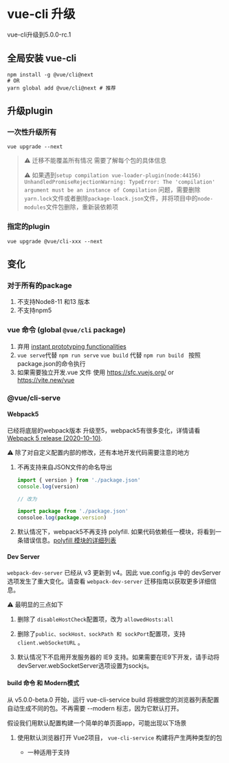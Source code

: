 # vue-cli 升级

vue-cli升级到5.0.0-rc.1



## 全局安装 vue-cli

```shell
npm install -g @vue/cli@next
# OR
yarn global add @vue/cli@next # 推荐
```



## 升级plugin

### 一次性升级所有

```shell
vue upgrade --next
```

> ⚠️  迁移不能覆盖所有情况  需要了解每个包的具体信息
>
> ⚠️ 如果遇到`setup compilation vue-loader-plugin(node:44156) UnhandledPromiseRejectionWarning: TypeError: The 'compilation' argument must be an instance of Compilation` 问题，需要删除`yarn.lock`文件或者删除`package-loack.json`文件，并将项目中的`node-modules`文件包删除，重新装依赖项
>
> 

### 指定的plugin

```shell
vue upgrade @vue/cli-xxx --next
```



## 变化

### 对于所有的package

1. 不支持Node8-11 和13 版本
2. 不支持npm5



###  vue 命令 (global `@vue/cli` package)

1. 弃用 [instant prototyping functionalities](https://v4.cli.vuejs.org/guide/prototyping.html)
2. `vue serve`代替 `npm run serve`       `vue build` 代替  `npm run build ` 按照package.json的命令执行
3. 如果需要独立开发.vue 文件  使用  https://sfc.vuejs.org/ or https://vite.new/vue 



###  @vue/cli-serve

#### Webpack5

已经将底层的webpack版本 升级至5，webpack5有很多变化，详情请看 [Webpack 5 release (2020-10-10)](https://webpack.js.org/blog/2020-10-10-webpack-5-release/).

⚠️ 除了对自定义配置内部的修改，还有本地开发代码需要注意的地方

1. 不再支持来自JSON文件的命名导出 

   ```js
   import { version } from './package.json'
   console.log(version)
   
   // 改为
   
   import package from './package.json'
   consoloe.log(package.version)
   ```

   

2. 默认情况下，webpack5不再支持 polyfill. 如果代码依赖任一模块，将看到一条错误信息。[polyfill 模块的详细列表](https://github.com/webpack/webpack/pull/8460/commits/a68426e9255edcce7822480b78416837617ab065) 

#### Dev Server

`webpack-dev-server` 已经从 v3 更新到 v4。因此 vue.config.js 中的 devServer 选项发生了重大变化。请查看 `webpack-dev-server` 迁移指南以获取更多详细信息。

⚠️ 最明显的三点如下

1. 删除了 `disableHostCheck`配置项，改为 `allowedHosts:all`

2. 删除了` public、sockHost、sockPath 和 sockPort `配置项，支持 `client.webSocketURL` 。

3. 默认情况下不启用开发服务器的 IE9 支持。如果需要在IE9下开发，请手动将devServer.webSocketServer选项设置为sockjs。



#### build 命令 和 Modern模式 


从 v5.0.0-beta.0 开始，运行 vue-cli-service build 将根据您的浏览器列表配置自动生成不同的包。不再需要 --modern 标志，因为它默认打开。



假设我们用默认配置构建一个简单的单页面app，可能出现以下场景

1. 使用默认浏览器打开 Vue2项目， `vue-cli-service` 构建将产生两种类型的包

   + 一种适用于支持 <script type="module">（app.[contenthash].js 和 chunk-vendors.[contenthash].js）的现代目标浏览器。构建后的包会小很多，因为它删除了polyfill和旧浏览器的转换
   + 一种是不支持 <script type="module"> 将通过`<script nomodule>`加载。
2. 您可以通过将 --no-module 标志附加到构建命令来选择退出此行为。 vue-cli-service build --no-module 将只输出支持所有目标浏览器的遗留包（通过普通的 <script> 加载）。
3. 使用 Vue 3 项目的默认 browserslist 目标（> 1%，最后 2 个版本，未死，不是 ie 11），所有目标浏览器都支持 <script type="module">，没有必要（也没有办法）区分它们，因此 vue-cli-service build 只会生成一种类型的包：app.[contenthash].js 和 chunk-vendors.[contenthash].js（通过普通的 <script>s 加载）。



#### CSS Modules

`css.requireModuleExtension` 选项被删除。如果您确实需要去除 CSS 模块文件名中的 .module 部分，请参阅https://next.cli.vuejs.org/guide/css.html#css-modules 以获取更多指导。



Css-loader 从v3升级到v6，一些与CSS模块相关的选项已经重命名，还有一些其他的更改，参考https://github.com/webpack-contrib/css-loader/blob/master/CHANGELOG.md



#### Sass/SCSS

不再支持使用 node-sass 生成项目。用 sass 包。



#### Asset Modules

为了支持asset模块，移除`url-loader` 和 `file-loader` 。如果你想调整内联图片资源的大小限制，现在你需要设置
`Rule.parser.dataUrlCondition.maxSize`选项
```js
//  vue.config.js
module.exports = {
  chainWebpack: config => {
    config.module
      .rule('images')
        .set('parser', {
          dataUrlCondition: {
            maxSize: 4 * 1024 // 4KiB
          }
        })
  }
}
```



#### 底层加载器和插件  Underlying Loaders and Plugins

+ `html-webpack-plugin` 从 v3 升级到 v5。更多细节可以在 html-webpack-plugin v4 的[发布公告](https://github.com/jantimon/html-webpack-plugin/blob/main/CHANGELOG.md)和完整的更新日志中找到。
+ `sass-loader` v7 支持被删除。在其更新日志中查看[v8](https://github.com/webpack-contrib/sass-loader/blob/master/CHANGELOG.md#800-2019-08-29) 的重大更改。
+ `postcss-loader` 从 v3 升级到 v5。最值得注意的是，`PostCSS `选项（`plugin`/`syntax`/`parser`/`stringifier`）被移到了 `postcssOptions `字段中。[更改日志](https://github.com/webpack-contrib/postcss-loader/blob/master/CHANGELOG.md#400-2020-09-07)中提供了更多详细信息。
+ `copy-webpack-plugin ` 从 v5 升级到 v8。如果您从未通过` config.plugin('copy') `自定义其配置，则不应有面向用户的重大更改。` copy-webpack-plugin` v6.0.0 [变更日志](https://github.com/webpack-contrib/copy-webpack-plugin/blob/master/CHANGELOG.md)中提供了完整的重大变更列表。
+ `terser-webpack-plugin` 从 v2 升级到 v5，使用 terser 5 ,一些选项格式有一些变化。在其[更改日志](https://github.com/webpack-contrib/terser-webpack-plugin/blob/master/CHANGELOG.md)中查看完整详细信息。
+ 创建新项目时，默认的`less-loader`从v5更新到v8；`less`从 v3 升级到 v4；`sass-loader`从 v8 到 v11 的 ； `stylus-loader` 从 v3 升级到 v5。
+ `mini-css-extract-plugin` [从 v1 升级到 v2](https://github.com/webpack-contrib/mini-css-extract-plugin/blob/master/CHANGELOG.md).





### Babel Plugin

`transpileDependencies` 选项 现在接收 一个布尔值，true 表示 将转译`node_modules`中 所有的依赖项



### ESLint Plugin

+ `eslint-loader` 被 `eslint-webpack-plugin` 替代，不支持ESLint<=6的版本 
+ 新的项目 通过`eslint-plugin-vue`v8 构造，改变详情看发行说明 ([v7](https://github.com/vuejs/eslint-plugin-vue/releases/tag/v7.0.0), [v8](https://github.com/vuejs/eslint-plugin-vue/releases/tag/v8.0.0)) 
+ `@vue/eslint-config-prettier` 被弃用。 [迁移指南](https://github.com/vuejs/eslint-config-prettier)



### PWA Plugin

底层的`workbox-webpack-plugin` 从v4升级到v6，指南如下

- [From Workbox v4 to v5](https://developers.google.com/web/tools/workbox/guides/migrations/migrate-from-v4)
- [From Workbox v5 to v6](https://developers.google.com/web/tools/workbox/guides/migrations/migrate-from-v5)

> PWA是一种可以提供类似于原生应用程序(native app)体验的网络应用程序(web app)。PWA 可以用来做很多事。其中最重要的是，在**离线(offline)**时应用程序能够继续运行功能。这是通过使用名为 [Service Workers](https://links.jianshu.com/go?to=https%3A%2F%2Fdevelopers.google.com%2Fweb%2Ffundamentals%2Fprimers%2Fservice-workers%2F) 的网络技术来实现的。
>
> 
>
> 通过webpack中引用workbox-webpack-plugin插件简单实现浏览器缓存,防止服务器崩溃时候页面直接崩溃。



### TypeScript Plugin

+ TSLint 弃用 ， 删除版本中 与TSLint相关的代码，切换成ESLint，可以通过 `tslint-to-eslint-config` 大部分自动迁移
+ `ts-loader` 从v6 升级到v9 ，且仅支持TypeScript>=3.6
+ `fork-ts-checker-webpack-plugin` 从v3.x 升级到v6.x ，可以从以下发布笔记中查看具体变化
  - [v4.0.0](https://github.com/TypeStrong/fork-ts-checker-webpack-plugin/releases/tag/v4.0.0)
  - [v5.0.0](https://github.com/TypeStrong/fork-ts-checker-webpack-plugin/releases/tag/v5.0.0)
  - [v6.0.0](https://github.com/TypeStrong/fork-ts-checker-webpack-plugin/releases/tag/v6.0.0)



###  E2E-Cypress Plugin

做E2E自动化测试的插件

+ Cypress 要求作为 peer dependency
+ Cypress 从v3 升级到v8 [迁移指南](https://docs.cypress.io/guides/references/migration-guide)



### E2E-WebDriverIO Plugin

使用[WebdriverIO](http://webdriver.io/)运行e2e测试

+ WebDriverIO 从v6升级到v7。对于用户来说，重大变化不多，[更多细节](https://webdriver.io/blog/2021/02/09/webdriverio-v7-released/)



### Unit-Jest Plugin

对vue进行 单元测试

⚠️ `peerDependencies`   它们不会被自动安装 

> 当一个依赖项 c 被列在某个包 b 的 peerDependency 中时，**它就不会被自动安装**。取而代之的是，包含了 b 包的代码库 a 则必须将对应的依赖项 c 包含为其依赖。

+ 对于vue2  `@vue/vue2-jest` 现在作为 `peerDependency` , 初始化的时候，安装  `@vue/vue2-jest` 作为项目的`dev dependency`
+ 对于ts项目， `ts-jest`作为 `peerDependency`，用户需要手动安装 `ts-jest@27`到项目的根目录中
+ 底层的`jest`有关的包，从v24升级到v27。对于大多数用户来说，这个过度是无缝衔接的
  + [jest, babel-jest](https://github.com/facebook/jest/blob/v27.1.0/CHANGELOG.md)
  + [ts-jest](https://github.com/kulshekhar/ts-jest/blob/v27.0.0/CHANGELOG.md)



### Unit-Mocha Plugin

作用：用作单元测试

+ `mocha` 从v6升级到v8, 重大改变请看发布文档。 [mocha v7](https://github.com/mochajs/mocha/releases/tag/v7.0.0) and [mocha v8](https://github.com/mochajs/mocha/releases/tag/v8.0.0)

+ `jsdom` 从v15升级到v18 ，重大改变请看发布文档。[v16.0.0 release notes](https://github.com/jsdom/jsdom/releases/tag/16.0.0) and [v18.0.0 release notes](https://github.com/jsdom/jsdom/releases/tag/18.0.0).



### Iternal Package 内部包

@vue/cli-shared-utils

+ `chalk` 从v2升级到v4. 
  +  `chalk`可以修改控制台字符串的样式，包括字体样式、颜色以及背景颜色等
+ `joi` 从v15(过去叫`@hapi/joi`)升级到v18 
  + 用作 对数据进行校验



# 参考文档

https://next.cli.vuejs.org/migrations/migrate-from-v4.html



## 遇到的问题

![image-20211201161715296](/Users/wangyuan198/Library/Application Support/typora-user-images/image-20211201161715296.png)

(node:44717) MaxListenersExceededWarning: Possible EventEmitter memory leak detected. 11 upgrade listeners added to [Server]. Use emitter.setMaxListeners() to increase limit
(Use `node --trace-warnings ...` to show where the warning was created)(node:44717) MaxListenersExceededWarning: Possible EventEmitter memory leak detected. 11 upgrade listeners added to [Server]. Use emitter.setMaxListeners() to increase limit
(Use `node --trace-warnings ...` to show where the warning was created)